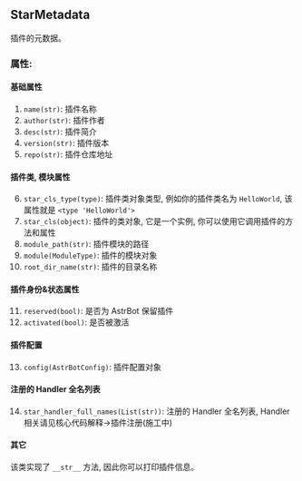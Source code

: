## StarMetadata [​](https://docs.astrbot.app/dev/star/resources/star_metadata.html\#starmetadata)

插件的元数据。

### 属性: [​](https://docs.astrbot.app/dev/star/resources/star_metadata.html\#%E5%B1%9E%E6%80%A7)

#### 基础属性 [​](https://docs.astrbot.app/dev/star/resources/star_metadata.html\#%E5%9F%BA%E7%A1%80%E5%B1%9E%E6%80%A7)

1. `name(str)`: 插件名称
2. `author(str)`: 插件作者
3. `desc(str)`: 插件简介
4. `version(str)`: 插件版本
5. `repo(str)`: 插件仓库地址

#### 插件类, 模块属性 [​](https://docs.astrbot.app/dev/star/resources/star_metadata.html\#%E6%8F%92%E4%BB%B6%E7%B1%BB-%E6%A8%A1%E5%9D%97%E5%B1%9E%E6%80%A7)

6. `star_cls_type(type)`: 插件类对象类型, 例如你的插件类名为 `HelloWorld`, 该属性就是 `<type 'HelloWorld'>`
7. `star_cls(object)`: 插件的类对象, 它是一个实例, 你可以使用它调用插件的方法和属性
8. `module_path(str)`: 插件模块的路径
9. `module(ModuleType)`: 插件的模块对象
10. `root_dir_name(str)`: 插件的目录名称

#### 插件身份&状态属性 [​](https://docs.astrbot.app/dev/star/resources/star_metadata.html\#%E6%8F%92%E4%BB%B6%E8%BA%AB%E4%BB%BD-%E7%8A%B6%E6%80%81%E5%B1%9E%E6%80%A7)

11. `reserved(bool)`: 是否为 AstrBot 保留插件
12. `activated(bool)`: 是否被激活

#### 插件配置 [​](https://docs.astrbot.app/dev/star/resources/star_metadata.html\#%E6%8F%92%E4%BB%B6%E9%85%8D%E7%BD%AE)

13. `config(AstrBotConfig)`: 插件配置对象

#### 注册的 Handler 全名列表 [​](https://docs.astrbot.app/dev/star/resources/star_metadata.html\#%E6%B3%A8%E5%86%8C%E7%9A%84-handler-%E5%85%A8%E5%90%8D%E5%88%97%E8%A1%A8)

14. `star_handler_full_names(List(str))`: 注册的 Handler 全名列表, Handler 相关请见核心代码解释->插件注册(施工中)

#### 其它 [​](https://docs.astrbot.app/dev/star/resources/star_metadata.html\#%E5%85%B6%E5%AE%83)

该类实现了 `__str__` 方法, 因此你可以打印插件信息。